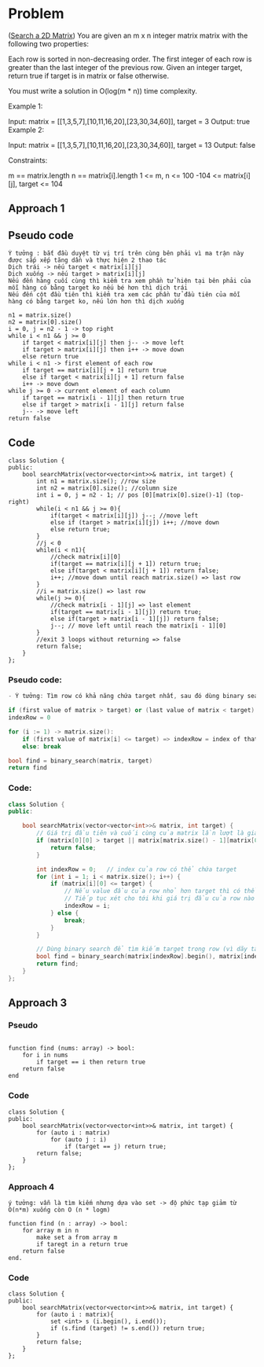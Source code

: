 # Problem
([Search a 2D Matrix](https://leetcode.com/problems/search-a-2d-matrix/description/))
You are given an m x n integer matrix matrix with the following two properties:

Each row is sorted in non-decreasing order.
The first integer of each row is greater than the last integer of the previous row.
Given an integer target, return true if target is in matrix or false otherwise.

You must write a solution in O(log(m * n)) time complexity.

 

Example 1:


Input: matrix = [[1,3,5,7],[10,11,16,20],[23,30,34,60]], target = 3
Output: true
Example 2:


Input: matrix = [[1,3,5,7],[10,11,16,20],[23,30,34,60]], target = 13
Output: false
 

Constraints:

m == matrix.length
n == matrix[i].length
1 <= m, n <= 100
-104 <= matrix[i][j], target <= 104

 
## Approach 1

## Pseudo code

```
Ý tưởng : bắt đầu duyệt từ vị trí trên cùng bên phải vì ma trận này được sắp xếp tăng dần và thực hiện 2 thao tác
Dịch trái -> nếu target < matrix[i][j] 
Dịch xuống -> nếu target > matrix[i][j]
Nếu đến hàng cuối cùng thì kiểm tra xem phần tử hiện tại bên phải của mỗi hàng có bằng target ko nếu bé hơn thì dịch trái
Nếu đến cột đầu tiên thì kiểm tra xem các phần tử đầu tiên của mỗi hàng có bằng target ko, nếu lớn hơn thì dịch xuống

n1 = matrix.size()
n2 = matrix[0].size()
i = 0, j = n2 - 1 -> top right
while i < n1 && j >= 0
    if target < matrix[i][j] then j-- -> move left
    if target > matrix[i][j] then i++ -> move down
    else return true
while i < n1 -> first element of each row
    if target == matrix[i][j + 1] return true
    else if target < matrix[i][j + 1] return false
    i++ -> move down
while j >= 0 -> current element of each column
    if target == matrix[i - 1][j] then return true 
    else if target > matrix[i - 1][j] return false
    j-- -> move left
return false

```
## Code

```
class Solution {
public:
    bool searchMatrix(vector<vector<int>>& matrix, int target) {
        int n1 = matrix.size(); //row size
        int n2 = matrix[0].size(); //column size
        int i = 0, j = n2 - 1; // pos [0][matrix[0].size()-1] (top-right)
        while(i < n1 && j >= 0){
            if(target < matrix[i][j]) j--; //move left
            else if (target > matrix[i][j]) i++; //move down
            else return true;
        }
        //j < 0
        while(i < n1){
            //check matrix[i][0]
            if(target == matrix[i][j + 1]) return true;
            else if(target < matrix[i][j + 1]) return false;
            i++; //move down until reach matrix.size() => last row
        }
        //i = matrix.size() => last row
        while(j >= 0){
            //check matrix[i - 1][j] => last element
            if(target == matrix[i - 1][j]) return true;
            else if(target > matrix[i - 1][j]) return false;
            j--; // move left until reach the matrix[i - 1][0]
        }
        //exit 3 loops without returning => false
        return false;
    }
};

```

### Pseudo code:

```cpp
- Ý tưởng: Tìm row có khả năng chứa target nhất, sau đó dùng binary search để tìm kiếm

if (first value of matrix > target) or (last value of matrix < target) => return false
indexRow = 0

for (i := 1) -> matrix.size():
    if (first value of matrix[i] <= target) => indexRow = index of that row
    else: break

bool find = binary_search(matrix, target)
return find
```
### Code:
```cpp
class Solution {
public:

    bool searchMatrix(vector<vector<int>>& matrix, int target) {
        // Giá trị đầu tiên và cuối cùng của matrix lần lượt là giá trị nhỏ nhất và lớn nhất của matrix, nếu target không nằm vượt ngoài phạm vi này thì sẽ không nằm trong matrix => false
        if (matrix[0][0] > target || matrix[matrix.size() - 1][matrix[0].size() - 1] < target) {
            return false;
        }

        int indexRow = 0;   // index của row có thể chứa target
        for (int i = 1; i < matrix.size(); i++) {
            if (matrix[i][0] <= target) {
                // Nếu value đầu của row nhỏ hơn target thì có thể target nằm trong row nên lưu row đó lại.
                // Tiếp tục xét cho tới khi giá trị đầu của row nào đó lớn hơn target thì chắc chắc target chỉ có thể nằm ở row trước đó.
                indexRow = i;
            } else {
                break;
            }
        }

        // Dùng binary search để tìm kiếm target trong row (vì dãy tăng dần)
        bool find = binary_search(matrix[indexRow].begin(), matrix[indexRow].end(), target);
        return find;
    }
};
```

## Approach 3
### Pseudo
``` ý tưởng: cách thuần việt nhất, duyệt for đến khi tìm được target

function find (nums: array) -> bool:
    for i in nums
        if target == i then return true
    return false
end
```
### Code
```
class Solution {
public:
    bool searchMatrix(vector<vector<int>>& matrix, int target) {
        for (auto i : matrix)
            for (auto j : i)
                if (target == j) return true;
        return false; 
    }
};
```

### Approach 4
```
ý tưởng: vẫn là tìm kiếm nhưng dựa vào set -> độ phức tạp giảm từ O(n*m) xuống còn O (n * logm)

function find (n : array) -> bool:
    for array m in n
        make set a from array m
        if taregt in a return true
    return false
end.
```

### Code
```
class Solution {
public:
    bool searchMatrix(vector<vector<int>>& matrix, int target) {
        for (auto i : matrix){
            set <int> s (i.begin(), i.end());
            if (s.find (target) != s.end()) return true;
        }
        return false;
    }
};
```